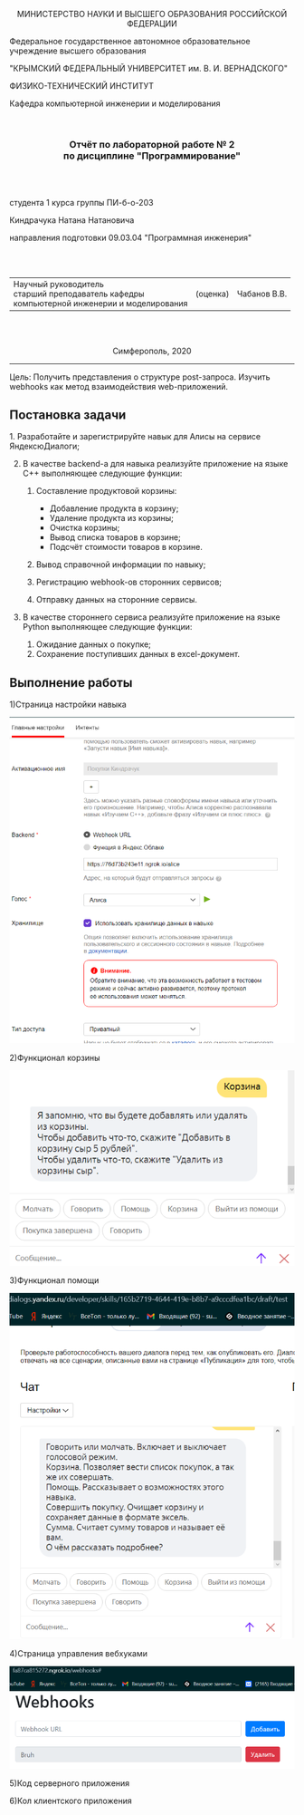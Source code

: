 <p align="center">МИНИСТЕРСТВО НАУКИ  И ВЫСШЕГО ОБРАЗОВАНИЯ РОССИЙСКОЙ ФЕДЕРАЦИИ<br>

Федеральное государственное автономное образовательное учреждение высшего образования<br>

"КРЫМСКИЙ ФЕДЕРАЛЬНЫЙ УНИВЕРСИТЕТ им. В. И. ВЕРНАДСКОГО"<br>

ФИЗИКО-ТЕХНИЧЕСКИЙ ИНСТИТУТ<br>

Кафедра компьютерной инженерии и моделирования</p>

<br>

<h3 align="center">Отчёт по лабораторной работе № 2<br> по дисциплине "Программирование"</h3>

<br><br>

<p>студента 1 курса группы ПИ-б-о-203<br>

Киндрачука Натана Натановича<br>

направления подготовки 09.03.04 "Программная инженерия"</p>

<br><br>

<table>

<tr><td>Научный руководитель<br> старший преподаватель кафедры<br> компьютерной инженерии и моделирования</td>

<td>(оценка)</td>

<td>Чабанов В.В.</td>

</tr>

</table>

<br><br>

<p align="center">Симферополь, 2020</p>

<hr>
Цель:
Получить представления о структуре post-запроса. Изучить webhooks как метод взаимодействия web-приложений.
<h2>Постановка задачи</h2>
1.  Разработайте и зарегистрируйте навык для Алисы на сервисе ЯндексюДиалоги;
    
2.  В качестве backend-a для навыка реализуйте приложение на языке С++ выполняющее следующие функции:
    
    1.  Составление продуктовой корзины:
        
        -   Добавление продукта в корзину;
        -   Удаление продукта из корзины;
        -   Очистка корзины;
        -   Вывод списка товаров в корзине;
        -   Подсчёт стоимости товаров в корзине.
    2.  Вывод справочной информации по навыку;
        
    3.  Регистрацию webhook-ов сторонних сервисов;
        
    4.  Отправку данных на сторонние сервисы.
     
3.  В качестве стороннего сервиса реализуйте приложение на языке Python выполняющее следующие функции:
    1.  Ожидание данных о покупке;
    2.  Сохранение поступивших данных в excel-документ.
<h2>Выполнение работы</h2>
1)Страница настройки навыка<br>

![](./imag/1pic01.png)

2)Функционал корзины

![](./imag/BinPic.png)

3)Функционал помощи

![](./imag/01HelpPic.png)

4)Страница управления вебхуками

![](./imag/HookListPic.png)

5)Код серверного приложения<br>

[](./MainServer2lab.cpp)

6)Кол клиентского приложения<br>
